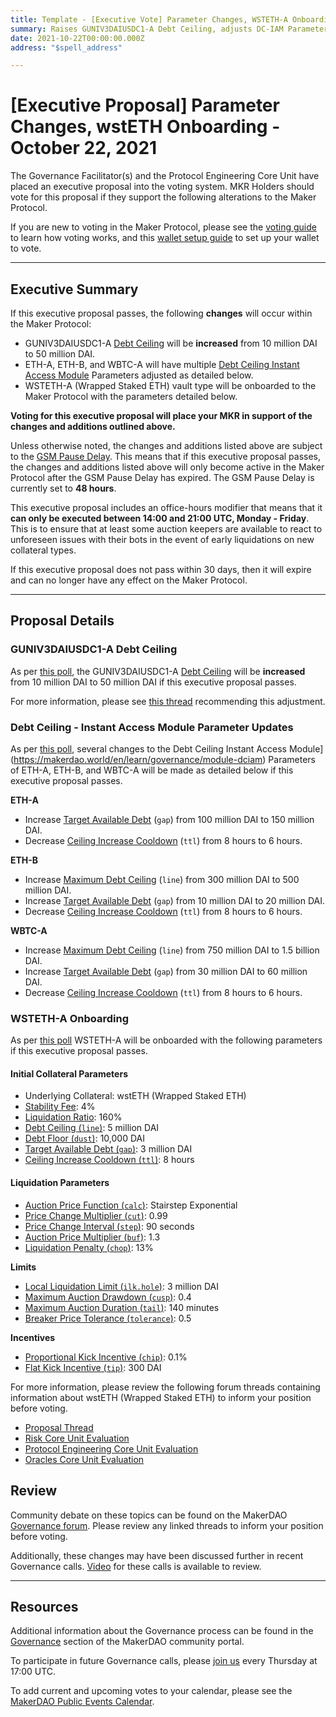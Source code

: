 ```yaml
---
title: Template - [Executive Vote] Parameter Changes, WSTETH-A Onboarding - October 22, 2021
summary: Raises GUNIV3DAIUSDC1-A Debt Ceiling, adjusts DC-IAM Parameters for ETH-A, ETH-B, and WBTC-A, and onboards WSTETH-A (Wrapped Staked ETH).
date: 2021-10-22T00:00:00.000Z
address: "$spell_address"

---
```

# [Executive Proposal] Parameter Changes, wstETH Onboarding - October 22, 2021

The Governance Facilitator(s) and the Protocol Engineering Core Unit have placed an executive proposal into the voting system. MKR Holders should vote for this proposal if they support the following alterations to the Maker Protocol.

If you are new to voting in the Maker Protocol, please see the [voting guide](https://community-development.makerdao.com/en/learn/governance/how-voting-works/) to learn how voting works, and this [wallet setup guide](https://community-development.makerdao.com/en/learn/governance/voting-setup/) to set up your wallet to vote.

---

## Executive Summary

If this executive proposal passes, the following **changes** will occur within the Maker Protocol:
- GUNIV3DAIUSDC1-A [Debt Ceiling](https://makerdao.world/en/learn/governance/param-debt-ceiling) will be **increased** from 10 million DAI to 50 million DAI.
- ETH-A, ETH-B, and WBTC-A will have multiple [Debt Ceiling Instant Access Module](https://makerdao.world/en/learn/governance/module-dciam) Parameters adjusted as detailed below.
- WSTETH-A (Wrapped Staked ETH) vault type will be onboarded to the Maker Protocol with the parameters detailed below.

**Voting for this executive proposal will place your MKR in support of the changes and additions outlined above.**

Unless otherwise noted, the changes and additions listed above are subject to the [GSM Pause Delay](https://community-development.makerdao.com/en/learn/governance/param-gsm-pause-delay). This means that if this executive proposal passes, the changes and additions listed above will only become active in the Maker Protocol after the GSM Pause Delay has expired. The GSM Pause Delay is currently set to **48 hours**.

This executive proposal includes an office-hours modifier that means that it **can only be executed between 14:00 and 21:00 UTC, Monday - Friday**. This is to ensure that at least some auction keepers are available to react to unforeseen issues with their bots in the event of early liquidations on new collateral types.

If this executive proposal does not pass within 30 days, then it will expire and can no longer have any effect on the Maker Protocol.

---

## Proposal Details

### GUNIV3DAIUSDC1-A  Debt Ceiling

As per [this poll](https://vote.makerdao.com/polling/QmU6fTQx?network=mainnet#poll-detail), the GUNIV3DAIUSDC1-A [Debt Ceiling](https://makerdao.world/en/learn/governance/param-debt-ceiling) will be **increased** from 10 million DAI to 50 million DAI if this executive proposal passes.

For more information, please see [this thread](https://forum.makerdao.com/t/request-to-raise-the-g-uni-dc-to-50m/10838) recommending this adjustment. 

### Debt Ceiling - Instant Access Module Parameter Updates 

As per [this poll](https://vote.makerdao.com/polling/QmP6GPeK?network=mainnet#poll-detail), several changes to the Debt Ceiling Instant Access Module](https://makerdao.world/en/learn/governance/module-dciam) Parameters of ETH-A, ETH-B, and WBTC-A will be made as detailed below if this executive proposal passes.

**ETH-A**
* Increase [Target Available Debt](https://makerdao.world/en/learn/governance/module-dciam) (`gap`) from 100 million DAI to 150 million DAI.
* Decrease [Ceiling Increase Cooldown](https://makerdao.world/en/learn/governance/module-dciam) (`ttl`) from 8 hours to 6 hours.

**ETH-B**
* Increase [Maximum Debt Ceiling](https://makerdao.world/en/learn/governance/module-dciam) (`line`) from 300 million DAI to 500 million DAI.
* Increase [Target Available Debt](https://makerdao.world/en/learn/governance/module-dciam) (`gap`) from 10 million DAI to 20 million DAI.
* Decrease [Ceiling Increase Cooldown](https://makerdao.world/en/learn/governance/module-dciam) (`ttl`) from 8 hours to 6 hours.

**WBTC-A**
* Increase [Maximum Debt Ceiling](https://makerdao.world/en/learn/governance/module-dciam) (`line`) from 750 million DAI to 1.5 billion DAI.
* Increase [Target Available Debt](https://makerdao.world/en/learn/governance/module-dciam) (`gap`) from 30 million DAI to 60 million DAI.
* Decrease [Ceiling Increase Cooldown](https://makerdao.world/en/learn/governance/module-dciam) (`ttl`) from 8 hours to 6 hours.

### WSTETH-A Onboarding

As per [this poll](https://vote.makerdao.com/polling/QmXXHpYi?network=mainnet#poll-detail) WSTETH-A will be onboarded with the following parameters if this executive proposal passes.

#### Initial Collateral Parameters

* Underlying Collateral: wstETH (Wrapped Staked ETH)
* [Stability Fee](https://community-development.makerdao.com/en/learn/governance/param-stability-fee): 4%
* [Liquidation Ratio](https://community-development.makerdao.com/en/learn/governance/param-liquidation-ratio): 160%
* [Debt Ceiling (`line`)](https://community-development.makerdao.com/en/learn/governance/param-debt-ceiling): 5 million DAI
* [Debt Floor (`dust`)](https://community-development.makerdao.com/en/learn/governance/param-debt-floor): 10,000 DAI
* [Target Available Debt (`gap`)](https://makerdao.world/en/learn/governance/module-dciam): 3 million DAI
* [Ceiling Increase Cooldown (`ttl`)](https://makerdao.world/en/learn/governance/module-dciam): 8 hours

#### Liquidation Parameters

* [Auction Price Function (`calc`)](https://community-development.makerdao.com/en/learn/governance/param-auction-price-function): Stairstep Exponential
* [Price Change Multiplier (`cut`)](https://community-development.makerdao.com/en/learn/governance/param-auction-price-function): 0.99
* [Price Change Interval (`step`)](https://community-development.makerdao.com/en/learn/governance/param-auction-price-function): 90 seconds
* [Auction Price Multiplier (`buf`)](https://community-development.makerdao.com/en/learn/governance/param-auction-price-multiplier): 1.3
* [Liquidation Penalty (`chop`)](https://community-development.makerdao.com/en/learn/governance/param-liquidation-penalty): 13%

**Limits**

* [Local Liquidation Limit (`ilk.hole`)](https://community-development.makerdao.com/en/learn/governance/param-local-liquidation-limit): 3 million DAI
* [Maximum Auction Drawdown (`cusp`)](https://community-development.makerdao.com/en/learn/governance/param-max-auction-drawdown): 0.4
* [Maximum Auction Duration (`tail`)](https://community-development.makerdao.com/en/learn/governance/param-max-auction-duration): 140 minutes
* [Breaker Price Tolerance (`tolerance`)](https://community-development.makerdao.com/en/learn/governance/param-breaker-price-tolerance): 0.5

**Incentives**

* [Proportional Kick Incentive (`chip`)](https://community-development.makerdao.com/en/learn/governance/param-proportional-kick-incentive): 0.1%
* [Flat Kick Incentive (`tip`)](https://community-development.makerdao.com/en/learn/governance/param-flat-kick-incentive): 300 DAI

For more information, please review the following forum threads containing information about wstETH (Wrapped Staked ETH) to inform your position before voting.
* [Proposal Thread](https://forum.makerdao.com/t/steth-mip6-collateral-onboarding/5762)
* [Risk Core Unit Evaluation](https://forum.makerdao.com/t/steth-collateral-onboarding-risk-evaluation/9061)
* [Protocol Engineering Core Unit Evaluation](https://forum.makerdao.com/t/steth-erc20-token-smart-contract-technical-assessment/9284)
* [Oracles Core Unit Evaluation](https://forum.makerdao.com/t/wsteth-collateral-onboarding-oracle-assessment-mip10c3-sp42/10881)

## Review

Community debate on these topics can be found on the MakerDAO [Governance forum](https://forum.makerdao.com/). Please review any linked threads to inform your position before voting.

Additionally, these changes may have been discussed further in recent Governance calls. [Video](https://www.youtube.com/playlist?list=PLLzkWCj8ywWNq5-90-Id6VPSsrk4OWVan) for these calls is available to review.

---

## Resources

Additional information about the Governance process can be found in the [Governance](https://community-development.makerdao.com/en/learn/governance) section of the MakerDAO community portal.

To participate in future Governance calls, please [join us](https://github.com/makerdao/community/tree/master/governance/governance-and-risk-meetings) every Thursday at 17:00 UTC.

To add current and upcoming votes to your calendar, please see the [MakerDAO Public Events Calendar](https://calendar.google.com/calendar/embed?src=makerdao.com_3efhm2ghipksegl009ktniomdk%40group.calendar.google.com&ctz=UTC&mode=week&showCalendars=0&showPrint=0).
